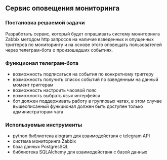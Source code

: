 ## Сервис оповещения мониторинга

### Постановка решаемой задачи
Разработать сервис, который будет опрашивать систему мониторинга Zabbix 
методом http запросов на наличие взведенных и опущенных триггеров по мониторингу 
и на основе этого оповещать пользователей через телеграм-бота о произошедших событиях.

### Функционал телеграм-бота
* возможность подписаться на события по конкретному триггеру
* возможность получить список событий по взведенным на данный момент триггерам
* возможность настроить часовой пояс
* возможность выбрать язык интерфейса
* бот должен поддерживать работу в групповых чатах, в этом случае вышеописанный 
функционал должен быть доступен только администраторам чата

### Используемые инструменты
* python библиотека aiogram для взаимодействия с telegram API
* система мониторинга Zabbix
* база данных PostgresSQL
* библиотека SQLAlchemy для взаимодействия с базой данных
